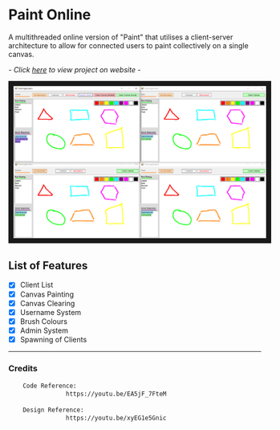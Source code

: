 # Paint Online

A multithreaded online version of "Paint" that utilises a client-server architecture to allow for connected users to paint collectively on a single canvas.

*- Click <a href="https://kyle-robinson.github.io/html/networking" target="_blank">here</a> to view project on website -*

<img src="Assets/Paint Demo.png" alt="Paint Application Demo 1" border="10" />

## List of Features

- [x] Client List
- [x] Canvas Painting
- [x] Canvas Clearing
- [x] Username System
- [x] Brush Colours
- [x] Admin System
- [x] Spawning of Clients

---

### Credits

        Code Reference:
                    https://youtu.be/EA5jF_7FteM

        Design Reference:
                    https://youtu.be/xyEG1e5Gnic
